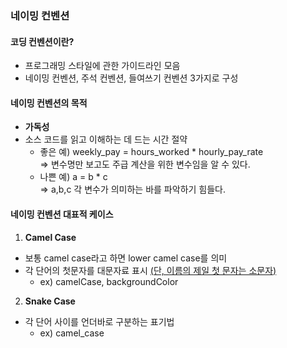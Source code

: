 ### 네이밍 컨벤션 


#### 코딩 컨벤션이란? 
- 프로그래밍 스타일에 관한 가이드라인 모음
- 네이밍 컨벤션, 주석 컨벤션, 들여쓰기 컨벤션 3가지로 구성


#### 네이밍 컨벤션의 목적
- **가독성**
- 소스 코드를 읽고 이해하는 데 드는 시간 절약
  - 좋은 예) weekly_pay = hours_worked * hourly_pay_rate <br>
  => 변수명만 보고도 주급 계산을 위한 변수임을 알 수 있다.
  - 나쁜 예) a = b * c <br>
  => a,b,c 각 변수가 의미하는 바를 파악하기 힘들다.


#### 네이밍 컨벤션 대표적 케이스

1) **Camel Case**
  - 보통 camel case라고 하면 lower camel case를 의미
  - 각 단어의 첫문자를 대문자료 표시 <u>(단, 이름의 제일 첫 문자는 소문자)</u>
    - ex) camelCase, backgroundColor

2) **Snake Case**
- 각 단어 사이를 언더바로 구분하는 표기법
  - ex) camel_case
  
